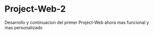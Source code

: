 Project-Web-2
=============

Desarrollo y continuacion del primer Project-Web ahora mas funcional y mas personalizado
